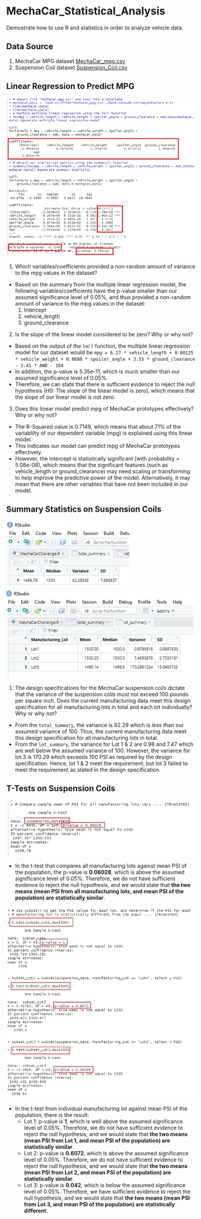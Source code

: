 # MechaCar_Statistical_Analysis
Demostrate how to use R and statistics in order to analyze vehicle data.

## Data Source
1. MechaCar MPG dataset [MechaCar_mpg.csv](MechaCar_mpg.csv)
2. Suspension Coil dataset [Suspension_Coil.csv](Suspension_Coil.csv)

## Linear Regression to Predict MPG
![image1](Images/Deliverable-1-results.jpg)

1. Which variables/coefficients provided a non-random amount of variance to the mpg values in the dataset?

* Based on the summary from the multiple linear regression model, the following variables/coefficients have the p-value smaller than our assumed significance level of 0.05%, and thus provided a non-random amount of variance to the mpg values in the dataset:
    1. Intercept
    2. vehicle_length
    3. ground_clearance

2. Is the slope of the linear model considered to be zero? Why or why not?
* Based on the output of the `lm()` function, the multiple linear regression model for our dataset would be `mpg = 6.27 * vehicle_length + 0.00125 * vehicle_weight + 0.0688 * spoiler_angle + 3.55 * ground_clearance - 3.41 * AWD - 104`
* In addition, the p-value is 5.35e-11, which is much smaller than our assumed significance level of 0.05%.
* Therefore, we can state that there is sufficient evidence to reject the null hypothesis (H0: The slope of the linear model is zero), which means that the slope of our linear model is not zero.

3. Does this linear model predict mpg of MechaCar prototypes 
effectively? Why or why not?
* The R-Squared value is 0.7149, which means that about 71% of the variablilty of our dependent variable (mpg) is explained using this linear model.
* This indicates our model can predict mpg of MechaCar prototypes effectively.
* However, the intercept is statistically significant (with probability = 5.08e-08), which means that the significant features (such as vehicle_length or ground_clearance) may need scaling or transforming to help improve the predictive power of the model. Alternatively, it may mean that there are other variables that have not been included in our model.


## Summary Statistics on Suspension Coils
![image2](Images/total_summary.jpg)
![image3](Images/lot_summary.jpg)

1. The design specifications for the MechaCar suspension coils dictate that the variance of the suspension coils must not exceed 100 pounds per square inch. Does the current manufacturing data meet this design specification for all manufacturing lots in total and each lot individually? Why or why not?

* From the `total_summary`, the variance is 62.29 which is less than our assumed variance of 100.  Thus, the current manufacturing data meet this design specification for all manufacturing lots in total.
* From the `lot_summary`, the variance for Lot 1 & 2 are 0.98 and 7.47 which are well below the assumed variance of 100.  However, the variance for lot 3 is 170.29 which exceeds 100 PSI as required by the design specification.  Hence, lot 1 & 2 meet the requirement, but lot 3 failed to meet the requirement as stated in the design specification.


## T-Tests on Suspension Coils
![image4](Images/t-test1.jpg)

* In the t-test that compares all manufacturing lots against mean PSI of the population, the p-value is **0.06028**, which is above the assumed significance level of 0.05%.  Therefore, we do not have sufficient evidence to reject the null hypothesis, and we would state that **the two means (mean PSI from all manufacturing lots, and mean PSI of the population) are statistically similar**.

![image5](Images/t-test2.jpg)

* In the t-test from individual manufacturing lot against mean PSI of the population, there is the result:
    * Lot 1: p-value is **1**, which is well above the assumed significance level of 0.05%.  Therefore, we do not have sufficient evidence to reject the null hypothesis, and we would state that **the two means (mean PSI from Lot 1, and mean PSI of the population) are statistically similar**.
    * Lot 2: p-value is **0.6072**, which is above the assumed significance level of 0.05%.  Therefore, we do not have sufficient evidence to reject the null hypothesis, and we would state that **the two means (mean PSI from Lot 2, and mean PSI of the population) are statistically similar**.
    * Lot 3: p-value is **0.042**, which is below the assumed significance level of 0.05%.  Therefore, we have sufficient evidence to reject the null hypothesis, and we would state that **the two means (mean PSI from Lot 3, and mean PSI of the population) are statistically different**.

